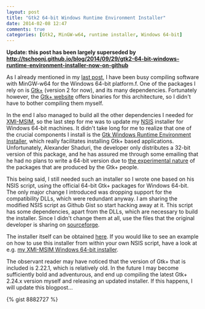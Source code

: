 ```yaml
---
layout: post
title: "Gtk2 64-bit Windows Runtime Environment Installer"
date: 2014-02-08 12:47
comments: true
categories: [Gtk2, MinGW-w64, runtime installer, Windows 64-bit]
---
```


**Update: this post has been largely superseded by http://tschoonj.github.io/blog/2014/09/29/gtk2-64-bit-windows-runtime-environment-installer-now-on-github** 


As I already mentioned in my [last post](http://tschoonj.github.io/blog/2014/01/29/building-a-64-bit-version-of-hdf5-with-mingw-w64/), I have been busy compiling software with MinGW-w64 for the Windows 64-bit platform.f. One of the packages I rely on is [Gtk+](http://www.gtk.org) (version 2 for now), and its many dependencies. Fortunately however, the [Gtk+ website](http://www.gtk.org/download/win64.php) offers binaries for this architecture, so I didn't have to bother compiling them myself.

In the end I also managed to build all the other dependencies I needed for [XMI-MSIM](http://github.com/tschoonj/xmimsim), so the last step for me was to update my [NSIS](http://nsis.sourceforge.net/Main_Page) installer for Windows 64-bit machines. It didn't take long for me to realize that one of the crucial components I install is the [Gtk Windows Runtime Environment Installer](http://gtk-win.sourceforge.net/home/), which really facilitates installing Gtk+ based applications. Unfortunately, Alexander Shaduri, the developer only distributes a 32-bit version of this package, and he has assured me through some emailing that he had no plans to write a 64-bit version due to [the experimental nature](http://www.gtk.org/download/win64.php) of the packages that are produced by the Gtk+ people.

This being said, I still needed such an installer so I wrote one based on his NSIS script, using the official 64-bit Gtk+ packages for Windows 64-bit. The only major change I introduced was dropping support for the compatibility DLLs, which were redundant anyway. I am sharing the modified NSIS script as Github Gist so start hacking away at it. This script has some dependencies, apart from the DLLs, which are necessary to build the installer. Since I didn't change them at all, use the files that the original developer is sharing on [sourceforge](http://sourceforge.net/p/gtk-win/code/HEAD/tree/).

The installer itself can be obtained [here](http://lvserver.ugent.be/gtk-win64/gtk2-runtime-2.22.1-2014-02-01-ts-win64.exe). If you would like to see an example on how to use this installer from within your own NSIS script, have a look at e.g. [my XMI-MSIM Windows 64-bit installer](https://github.com/tschoonj/xmimsim/blob/master/nsis/xmimsim-win64.nsi.in).

<!-- more -->

The observant reader may have noticed that the version of Gtk+ that is included is 2.22.1, which is relatively old. In the future I may become sufficiently bold and adventurous, and end up compiling the latest Gtk+ 2.24.x version myself and releasing an updated installer. If this happens, I will update this blogpost...


{% gist 8882727 %}


